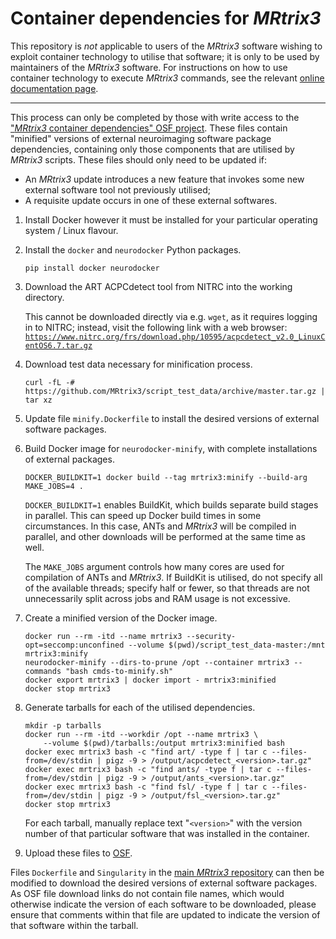 # Container dependencies for *MRtrix3*

This repository is *not* applicable to users of the *MRtrix3* software wishing to
exploit container technology to utilise that software; it is only to be used by
maintainers of the *MRtrix3* software. For instructions on how to use container
technology to execute *MRtrix3* commands, see the relevant [online documentation
page](https://mrtrix.readthedocs.org/en/latest/instructions/using_containers.html).

-----

This process can only be completed by those with write access to the ["*MRtrix3* container dependencies" OSF project](https://osf.io/5rwp3/).
These files contain "minified" versions of external neuroimaging software package dependencies, containing only those components that are utilised by *MRtrix3* scripts.
These files should only need to be updated if:

-   An *MRtrix3* update introduces a new feature that invokes some new external software tool not previously utilised;
-   A requisite update occurs in one of these external softwares.

1.  Install Docker however it must be installed for your particular
    operating system / Linux flavour.

2.  Install the `docker` and `neurodocker` Python packages.

    ````
    pip install docker neurodocker
    ````

3.  Download the ART ACPCdetect tool from NITRC into the working directory.

    This cannot be downloaded directly via e.g. `wget`, as it requires logging in to NITRC; instead, visit the following link with a web browser:
    [`https://www.nitrc.org/frs/download.php/10595/acpcdetect_v2.0_LinuxCentOS6.7.tar.gz`](https://www.nitrc.org/frs/download.php/10595/acpcdetect_v2.0_LinuxCentOS6.7.tar.gz)

4. Download test data necessary for minification process.

    ```
    curl -fL -# https://github.com/MRtrix3/script_test_data/archive/master.tar.gz | tar xz
    ```

5. Update file `minify.Dockerfile` to install the desired versions of external software packages.

6. Build Docker image for `neurodocker-minify`, with complete installations of external packages.

    ```
    DOCKER_BUILDKIT=1 docker build --tag mrtrix3:minify --build-arg MAKE_JOBS=4 .
    ```

    `DOCKER_BUILDKIT=1` enables BuildKit, which builds separate build stages in parallel.
    This can speed up Docker build times in some circumstances.
    In this case, ANTs and *MRtrix3* will be compiled in parallel, and other downloads will be performed at the same time as well.

    The `MAKE_JOBS` argument controls how many cores are used for compilation of ANTs and *MRtrix3*.
    If BuildKit is utilised, do not specify all of the available threads; specify half or fewer, so that threads are not unnecessarily split across jobs and RAM usage is not excessive.

7. Create a minified version of the Docker image.

    ```
    docker run --rm -itd --name mrtrix3 --security-opt=seccomp:unconfined --volume $(pwd)/script_test_data-master:/mnt mrtrix3:minify
    neurodocker-minify --dirs-to-prune /opt --container mrtrix3 --commands "bash cmds-to-minify.sh"
    docker export mrtrix3 | docker import - mrtrix3:minified
    docker stop mrtrix3
    ```

8. Generate tarballs for each of the utilised dependencies.

    ```
    mkdir -p tarballs
    docker run --rm -itd --workdir /opt --name mrtrix3 \
        --volume $(pwd)/tarballs:/output mrtrix3:minified bash
    docker exec mrtrix3 bash -c "find art/ -type f | tar c --files-from=/dev/stdin | pigz -9 > /output/acpcdetect_<version>.tar.gz"
    docker exec mrtrix3 bash -c "find ants/ -type f | tar c --files-from=/dev/stdin | pigz -9 > /output/ants_<version>.tar.gz"
    docker exec mrtrix3 bash -c "find fsl/ -type f | tar c --files-from=/dev/stdin | pigz -9 > /output/fsl_<version>.tar.gz"
    docker stop mrtrix3
    ```

    For each tarball, manually replace text "`<version>`" with the version number of that particular software that was installed in the container.

9.  Upload these files to [OSF](https://osf.io/nfx85/).

Files `Dockerfile` and `Singularity` in the [main *MRtrix3* repository](https://www.github.com/MRtrix3/mrtrix3) can then be modified to download the desired versions of external software packages.
As OSF file download links do not contain file names, which would otherwise indicate the version of each software to be downloaded, please ensure that comments within that file are updated to indicate the version of that software within the tarball.
